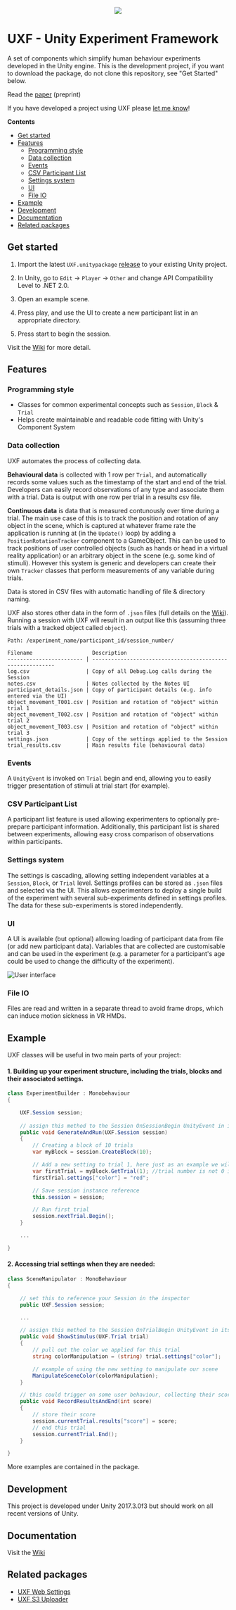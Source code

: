 <p align="center">
  <img src="media/banner-tp-small.png">
</p>

# UXF - Unity Experiment Framework
A set of components which simplify human behaviour experiments developed in the Unity engine. This is the development project, if you want to download the package, do not clone this repository, see "Get Started" below. 

Read the [paper](https://doi.org/10.1101/459339) (preprint)

If you have developed a project using UXF please [let me know](http://twitter.com/jackbrookes)! 

**Contents**
- [Get started](#get-started)
- [Features](#features)
    - [Programming style](#programming-style)
    - [Data collection](#data-collection)
    - [Events](#events)
    - [CSV Participant List](#csv-participant-list)
    - [Settings system](#settings-system)
    - [UI](#ui)
    - [File IO](#file-io)
- [Example](#example)
- [Development](#development)
- [Documentation](#documentation)
- [Related packages](#related-packages)

## Get started

1. Import the latest ```UXF.unitypackage``` [release](https://github.com/immersivecognition/unity-experiment-framework/releases/latest) to your existing Unity project.

2. In Unity, go to `Edit` -> `Player` -> `Other` and change API Compatibility Level to .NET 2.0. 

3. Open an example scene.

4. Press play, and use the UI to create a new participant list in an appropriate directory.

5. Press start to begin the session.

Visit the [Wiki](https://github.com/immersivecognition/unity-experiment-framework/wiki) for more detail.

## Features

### Programming style

* Classes for common experimental concepts such as `Session`, `Block` & `Trial`
* Helps create maintainable and readable code fitting with Unity's Component System

### Data collection

UXF automates the process of collecting data.

**Behavioural data** is collected with 1 row per `Trial`, and automatically records some values such as the timestamp of the start and end of the trial. Developers can easily record observations of any type and associate them with a trial. Data is output with one row per trial in a results csv file.

**Continuous data** is data that is measured contunously over time during a trial. The main use case of this is to track the position and rotation of any object in the scene, which is captured at whatever frame rate the application is running at (in the `Update()` loop) by adding a `PositionRotationTracker` component to a GameObject. This can be used to track positions of user controlled objects (such as hands or head in a virtual reality application) or an arbitrary object in the scene (e.g. some kind of stimuli). However this system is generic and developers can create their own `Tracker` classes that perform measurements of any variable during trials. 

Data is stored in CSV files with automatic handling of file & directory naming.

UXF also stores other data in the form of `.json` files (full details on the [Wiki](https://github.com/jackbrookes/unity-experiment-framework/wiki)). Running a session with UXF will result in an output like this (assuming three trials with a tracked object called `object`).

```
Path: /experiment_name/participant_id/session_number/

Filename                   Description
------------------------ | ----------------------------------------------------------
log.csv                  | Copy of all Debug.Log calls during the Session
notes.csv                | Notes collected by the Notes UI
participant_details.json | Copy of participant details (e.g. info entered via the UI)
object_movement_T001.csv | Position and rotation of "object" within trial 1
object_movement_T002.csv | Position and rotation of "object" within trial 2
object_movement_T003.csv | Position and rotation of "object" within trial 3
settings.json            | Copy of the settings applied to the Session
trial_results.csv        | Main results file (behavioural data)
```

### Events

A `UnityEvent` is invoked on `Trial` begin and end, allowing you to easily trigger presentation of stimuli at trial start (for example).

### CSV Participant List

A participant list feature is used allowing experimenters to optionally pre-prepare participant information. Additionally, this participant list is shared between experiments, allowing easy cross comparison of observations within participants.  

### Settings system

The settings is cascading, allowing setting independent variables at a `Session`, `Block`, or `Trial` level. Settings profiles can be stored as `.json` files and selected via the UI. This allows experimenters to deploy a single build of the experiment with several sub-experiments defined in settings profiles. The data for these sub-experiments is stored independently.   

### UI

A UI is available (but optional) allowing loading of participant data from file (or add new participant data). Variables that are collected are customisable and can be used in the experiment (e.g. a parameter for a participant's age could be used to change the difficulty of the experiment).

![User interface](media/screenshot-1.png)

### File IO

Files are read and written in a separate thread to avoid frame drops, which can induce motion sickness in VR HMDs.

## Example

UXF classes will be useful in two main parts of your project: 

#### 1. Building up your experiment structure, including the trials, blocks and their associated settings.

```csharp
class ExperimentBuilder : Monobehaviour
{

    UXF.Session session;
    
    // assign this method to the Session OnSessionBegin UnityEvent in its inspector
    public void GenerateAndRun(UXF.Session session) 
    {       
        // Creating a block of 10 trials
        var myBlock = session.CreateBlock(10);

        // Add a new setting to trial 1, here just as an example we will apply a setting of "color" "red" 
        var firstTrial = myBlock.GetTrial(1); //trial number is not 0 indexed
        firstTrial.settings["color"] = "red";

        // Save session instance reference
        this.session = session;

        // Run first trial
        session.nextTrial.Begin();
    }

    ...

}
```


#### 2. Accessing trial settings when they are needed: 

```csharp
class SceneManipulator : MonoBehaviour
{

    // set this to reference your Session in the inspector
    public UXF.Session session;

    ...

    // assign this method to the Session OnTrialBegin UnityEvent in its inspector
    public void ShowStimulus(UXF.Trial trial)
    {
        // pull out the color we applied for this trial
        string colorManipulation = (string) trial.settings["color"];

        // example of using the new setting to manipulate our scene
        ManipulateSceneColor(colorManipulation);
    }

    // this could trigger on some user behaviour, collecting their score in a task
    public void RecordResultsAndEnd(int score)
    {
        // store their score
        session.currentTrial.results["score"] = score;
        // end this trial
        session.currentTrial.End();
    }

}
```

More examples are contained in the package.

## Development

This project is developed under Unity 2017.3.0f3 but should work on all recent versions of Unity.

## Documentation

Visit the [Wiki](https://github.com/jackbrookes/unity-experiment-framework/wiki)

## Related packages

* [UXF Web Settings](https://github.com/jackbrookes/uxf-web-settings)
* [UXF S3 Uploader](https://github.com/jackbrookes/uxf-s3-uploader)
